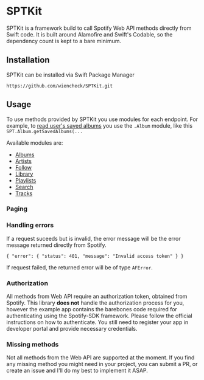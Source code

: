 # SPTKit

SPTKit is a framework build to call Spotify Web API methods directly from Swift code. It is built around Alamofire and Swift's Codable, so the dependency count is kept to a bare minimum. 

## Installation
SPTKit can be installed via Swift Package Manager

`https://github.com/wiencheck/SPTKit.git`

## Usage

To use methods provided by SPTKit you use modules for each endpoint. For example, to [read user's saved albums](https://developer.spotify.com/documentation/web-api/reference/library/get-users-saved-albums/) you use the `.Album` module, like this
`SPT.Album.getSavedAlbums(...`

Available modules are:
* [Albums](https://developer.spotify.com/documentation/web-api/reference/albums)
* [Artists](https://developer.spotify.com/documentation/web-api/reference/artists)
* [Follow](https://developer.spotify.com/documentation/web-api/reference/follow)
* [Library](https://developer.spotify.com/documentation/web-api/reference/library)
* [Playlists](https://developer.spotify.com/documentation/web-api/reference/playlists)
* [Search](https://developer.spotify.com/documentation/web-api/reference/search/search)
* [Tracks](https://developer.spotify.com/documentation/web-api/reference/tracks)

### Paging

### Handling errors
If a request suceeds but is invalid, the error message will be the error message returned directly from Spotify. 

`{
  "error": {
    "status": 401,
    "message": "Invalid access token"
  }
}`

If request failed, the returned error will be of type `AFError`.

### Authorization
All methods from Web API require an authorization token, obtained from Spotify. This library **does not** handle the authorization process for you, however the example app contains the barebones code required for authenticating using the Spotify-SDK framework. Please follow the official instructions on how to authenticate.
You still need to register your app in developer portal and provide necessary credentials. 

### Missing methods
Not all methods from the Web API are supported at the moment. If you find any missing method you might need in your project, you can submit a PR, or create an issue and I'll do my best to implement it ASAP. 
